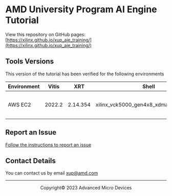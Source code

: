 # AMD University Program AI Engine Tutorial

View this repository on GitHub pages: [https://xilinx.github.io/xup_aie_training/](https://xilinx.github.io/xup_aie_training/)

## Tools Versions

This version of the tutorial has been verified for the following environments

| Environment  | Vitis   |    XRT   | Shell | Notes |
|--------------|---------|----------|-------|-------|
| AWS EC2      | 2022.2  | 2.14.354 | xilinx_vck5000_gen4x8_xdma_2_202210_1| No VCK5000 is available |

## Report an Issue

[Follow the instructions to report an issue](docs/report_issues.md)

## Contact Details

You can contact us by email [xup@amd.com](mailto:xup@amd.com)

---------------------------------------
<p align="center">Copyright&copy; 2023 Advanced Micro Devices</p>
